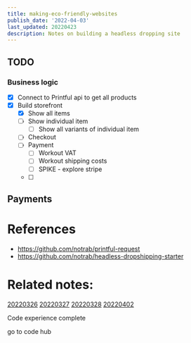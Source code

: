 ```yaml
---
title: making-eco-friendly-websites
publish_date: '2022-04-03'
last_updated: 20220423
description: Notes on building a headless dropping site
---
```



## TODO

### Business logic
- [x] Connect to Printful api to get all products
- [x] Build storefront
	- [x] Show all items
	- [ ] Show individual item
		- [ ] Show all variants of individual item
	- [ ] Checkout
	- [ ] Payment
		- [ ] Workout VAT
		- [ ] Workout shipping costs
		- [ ] SPIKE - explore stripe
	- [ ] 

## Payments


# References
 - https://github.com/notrab/printful-request
 - https://github.com/notrab/headless-dropshipping-starter



# Related notes:

[20220326](../fleeting-notes/20220326.md)
[20220327](../fleeting-notes/20220327.md)
[20220328](../fleeting-notes/20220328.md)
[20220402](../fleeting-notes/20220402.md)



Code experience complete

go to code hub
